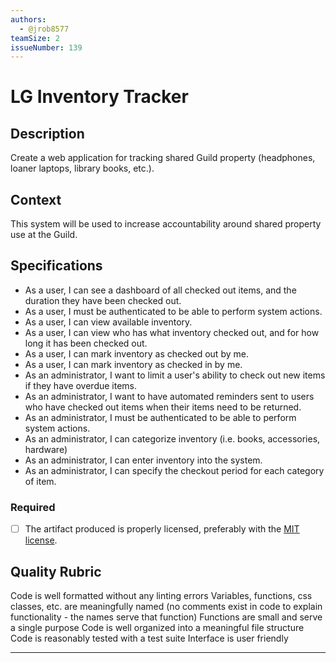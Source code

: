 ```yaml
---
authors:
  - @jrob8577
teamSize: 2
issueNumber: 139
---
```


# LG Inventory Tracker

## Description

Create a web application for tracking shared Guild property (headphones, loaner laptops, library books, etc.).

## Context

This system will be used to increase accountability around shared property use at the Guild.

## Specifications

- As a user, I can see a dashboard of all checked out items, and the duration they have been checked out.
- As a user, I must be authenticated to be able to perform system actions.
- As a user, I can view available inventory.
- As a user, I can view who has what inventory checked out, and for how long it has been checked out.
- As a user, I can mark inventory as checked out by me.
- As a user, I can mark inventory as checked in by me.
- As an administrator, I want to limit a user's ability to check out new items if they have overdue items.
- As an administrator, I want to have automated reminders sent to users who have checked out items when their items need to be returned.
- As an administrator, I must be authenticated to be able to perform system actions.
- As an administrator, I can categorize inventory (i.e. books, accessories, hardware)
- As an administrator, I can enter inventory into the system.
- As an administrator, I can specify the checkout period for each category of item.

### Required

- [ ] The artifact produced is properly licensed, preferably with the [MIT license][mit-license].

## Quality Rubric

Code is well formatted without any linting errors
Variables, functions, css classes, etc. are meaningfully named (no comments exist in code to explain functionality - the names serve that function)
Functions are small and serve a single purpose
Code is well organized into a meaningful file structure
Code is reasonably tested with a test suite
Interface is user friendly

---






[mit-license]: https://opensource.org/licenses/MIT
